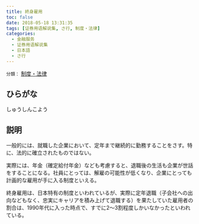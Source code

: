 ```yaml
---
title: 終身雇用
toc: false
date: 2018-05-18 13:31:35
tags: [证券用语解说集, さ行, 制度・法律]
categories:
  - 金融服务
  - 证券用语解说集
  - 日本語
  - さ行
---
```


`分類：` [制度・法律](/tags/制度・法律/)

## ひらがな

しゅうしんこよう

## 説明

一般的には、就職した企業において、定年まで継続的に勤務することをさす。特に、法的に確立されたものではない。

実際には、年金（確定給付年金）なども考慮すると、退職後の生活も企業が世話をすることになる。社員にとっては、解雇の可能性が低くなり、企業にとっても計画的な雇用が手に入る制度といえる。

終身雇用は、日本特有の制度といわれているが、実際に定年退職（子会社への出向などもなく、忠実にキャリアを積み上げて退職する）を果たしていた雇用者の割合は、1990年代に入った時点で、すでに2〜3割程度しかいなかったといわれている。
